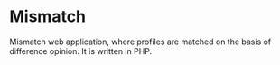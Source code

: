 # Mismatch
Mismatch web application, where profiles are matched on the basis of difference opinion. It is written in PHP.
